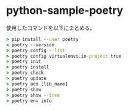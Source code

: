# python-sample-poetry

使用したコマンドを以下にまとめる。

```cmd
> pip install --user poetry
> poetry --version
> poetry config --list
> poetry config virtualenvs.in-project true
> poetry init
> poetry install
> poetry check
> poetry update
> poetry add [lib_name]
> poetry show
> poetry show --tree
> poetry env info
```

